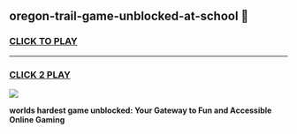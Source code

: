 
## oregon-trail-game-unblocked-at-school 👋
<h3>
<a href="https://premium.freeplayer.one?title=oregon-trail-game-unblocked-at-school&ref=14F">CLICK TO PLAY</a></h3>
<hr>

<h3>
<a href="https://premium.freeplayer.one?title=oregon-trail-game-unblocked-at-school&ref=14F">CLICK 2 PLAY</a>
  
</h3>

<a href="https://premium.freeplayer.one?title=oregon-trail-game-unblocked-at-school&ref=12F/"><img src="https://clearcache.store/games.png"></a>


**worlds hardest game unblocked: Your Gateway to Fun and Accessible Online Gaming**
